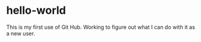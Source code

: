 # hello-world
This is my first use of Git Hub.  Working to figure out what I can do with it as a new user.
